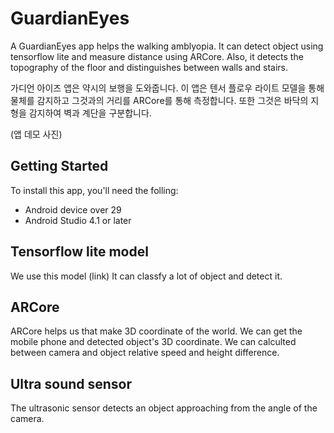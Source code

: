 # GuardianEyes

A GuardianEyes app helps the walking amblyopia. It can detect object using tensorflow lite and measure distance using ARCore. Also, it detects the topography of the floor and distinguishes between walls and stairs.

가디언 아이즈 앱은 약시의 보행을 도와줍니다. 이 앱은 텐서 플로우 라이트 모델을 통해 물체를 감지하고 그것과의 거리를 ARCore를 통해 측정합니다. 또한 그것은 바닥의 지형을 감지하여 벽과 계단을 구분합니다.

(앱 데모 사진)

## Getting Started
To install this app, you'll need the folling:
- Android device over 29
- Android Studio 4.1 or later

## Tensorflow lite model
We use this model
(link)
It can classfy a lot of object and detect it.

## ARCore
ARCore helps us that make 3D coordinate of the world. We can get the mobile phone and detected object's 3D coordinate. We can calculted between camera and object relative speed and height difference.

## Ultra sound sensor
The ultrasonic sensor detects an object approaching from the angle of the camera.
